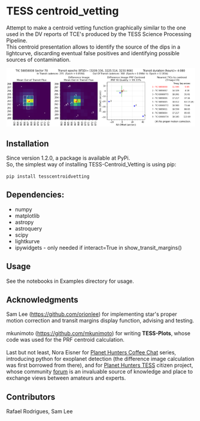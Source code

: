 # TESS centroid_vetting

Attempt to make a centroid vetting function graphically similar to the one used in the DV reports of TCE's produced by the TESS Science Processing Pipeline.<br/>
This centroid presentation allows to identify the source of the dips in a lightcurve, discarding eventual false positives and identifying possible sources of contamination.

![Img](https://github.com/exo-pt/TESS-Centroid_vetting/blob/main/tesscentroidvetting_example.png?raw=true)

## Installation
Since version 1.2.0, a package is available at PyPi.<br>
So, the simplest way of installing TESS-Centroid_Vetting is using pip:

`pip install tesscentroidvetting`

## Dependencies:
- numpy
- matplotlib
- astropy
- astroquery
- scipy
- lightkurve
- ipywidgets - only needed if interact=True in show_transit_margins()

## Usage
See the notebooks in Examples directory for usage.

## Acknowledgments
Sam Lee (https://github.com/orionlee) for implementing star's proper motion correction and transit margins display function, advising and testing. 
<br><br>
mkunimoto (https://github.com/mkunimoto) for writing **TESS-Plots**, whose code was used for the PRF centroid calculation.
<br><br>
Last but not least, Nora Eisner for [Planet Hunters Coffee Chat](https://github.com/noraeisner/PH_Coffee_Chat) series, introducing python for exoplanet detection (the difference image calculation was first borrowed from there), and for [Planet Hunters TESS](https://www.zooniverse.org/projects/nora-dot-eisner/planet-hunters-tess) citizen project, whose community [forum](https://www.zooniverse.org/projects/nora-dot-eisner/planet-hunters-tess/talk) is an invaluable source of knowledge and place to exchange views between amateurs and experts.

## Contributors
Rafael Rodrigues, Sam Lee
